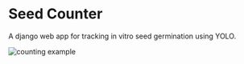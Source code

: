 # Seed Counter

A django web app for tracking in vitro seed germination using YOLO.

![counting example](result.gif)